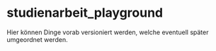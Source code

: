 # studienarbeit_playground
Hier können Dinge vorab versioniert werden, welche eventuell später umgeordnet werden.
